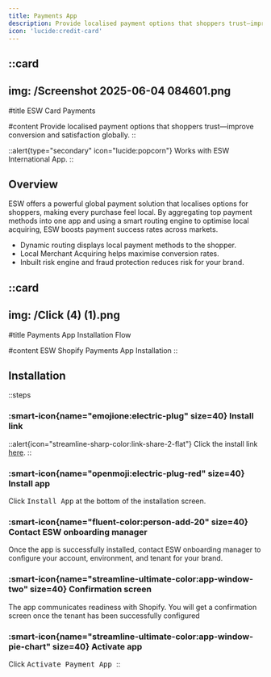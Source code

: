 ```yaml
---
title: Payments App
description: Provide localised payment options that shoppers trust—improve conversion and satisfaction globally.
icon: 'lucide:credit-card'
---
```


::card
---
img: /Screenshot 2025-06-04 084601.png
---
#title
ESW Card Payments

#content
Provide localised payment options that shoppers trust—improve conversion and satisfaction globally.
::

::alert{type="secondary" icon="lucide:popcorn"}
  Works with ESW International App.
::

## Overview

ESW offers a powerful global payment solution that localises options for shoppers, making every purchase feel local. By aggregating top payment methods into one app and using a smart routing engine to optimise local acquiring, ESW boosts payment success rates across markets.


- Dynamic routing displays local payment methods to the shopper.
- Local Merchant Acquiring helps maximise conversion rates.
- Inbuilt risk engine and fraud protection reduces risk for your brand.

::card
---
img: /Click (4) (1).png
---
#title
Payments App Installation Flow

#content
ESW Shopify Payments App Installation
::


## Installation

::steps
### :smart-icon{name="emojione:electric-plug" size=40} Install link

::alert{icon="streamline-sharp-color:link-share-2-flat"}
Click the install link <a href="https://apps.shopify.com/esw-card-payments" target="_blank" rel="noopener noreferrer">here</a>.
::

### :smart-icon{name="openmoji:electric-plug-red" size=40} Install app

Click <kbd class="px-3 py-2 text-sm font-semibold text-gray-900 bg-white border border-gray-200 rounded-lg shadow-outer">Install App</kbd> at the bottom of the installation screen.


### :smart-icon{name="fluent-color:person-add-20" size=40} Contact ESW onboarding manager

Once the app is successfully installed, contact ESW onboarding manager to 
configure your account, environment, and tenant for your brand. 

### :smart-icon{name="streamline-ultimate-color:app-window-two" size=40} Confirmation screen

The app communicates readiness with Shopify. You will get a confirmation 
screen once the tenant has been successfully configured

### :smart-icon{name="streamline-ultimate-color:app-window-pie-chart" size=40} Activate app

Click <kbd class="min-h-7.5 inline-flex justify-center items-center py-1 px-1.5 bg-white border border-gray-200 font-mono text-sm text-gray-800 shadow-[0px_2px_0px_0px_rgba(0,0,0,0.08)] dark:bg-neutral-900 dark:border-neutral-700 dark:text-neutral-200 dark:shadow-[0px_2px_0px_0px_rgba(255,255,255,0.1)] rounded-md">
    Activate Payment App
  </kbd>
::
